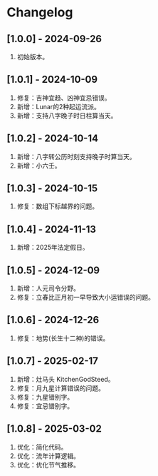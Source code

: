 # Changelog

## [1.0.0] - 2024-09-26
1. 初始版本。

## [1.0.1] - 2024-10-09
1. 修复：吉神宜趋、凶神宜忌错误。
2. 新增：Lunar的2种起运流派。
3. 新增：支持八字晚子时日柱算当天。

## [1.0.2] - 2024-10-14
1. 新增：八字转公历时刻支持晚子时算当天。
2. 新增：小六壬。

## [1.0.3] - 2024-10-15
1. 修复：数组下标越界的问题。

## [1.0.4] - 2024-11-13
1. 新增：2025年法定假日。

## [1.0.5] - 2024-12-09
1. 新增：人元司令分野。
2. 修复：立春比正月初一早导致大小运错误的问题。

## [1.0.6] - 2024-12-26
1. 修复：地势(长生十二神)的错误。

## [1.0.7] - 2025-02-17
1. 新增：灶马头 KitchenGodSteed。
2. 修复：月九星计算错误的问题。
3. 修复：九星错别字。
4. 修复：宜忌错别字。

## [1.0.8] - 2025-03-02
1. 优化：简化代码。
2. 优化：流年计算逻辑。
3. 优化：优化节气推移。

